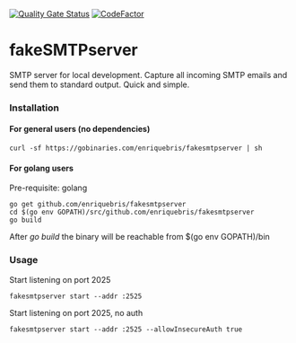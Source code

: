 [![Quality Gate Status](https://sonarcloud.io/api/project_badges/measure?project=enriquebris_fakesmtpserver&metric=alert_status)](https://sonarcloud.io/dashboard?id=enriquebris_fakesmtpserver)  [![CodeFactor](https://www.codefactor.io/repository/github/enriquebris/fakesmtpserver/badge)](https://www.codefactor.io/repository/github/enriquebris/fakesmtpserver)

# fakeSMTPserver

SMTP server for local development. Capture all incoming SMTP emails and send them to standard output. Quick and simple.

### Installation

#### For general users (no dependencies)
```
curl -sf https://gobinaries.com/enriquebris/fakesmtpserver | sh
```

#### For golang users
Pre-requisite: golang

```
go get github.com/enriquebris/fakesmtpserver
cd $(go env GOPATH)/src/github.com/enriquebris/fakesmtpserver
go build
```

After *go build* the binary will be reachable from $(go env GOPATH)/bin

### Usage

Start listening on port 2025
```
fakesmtpserver start --addr :2525
```

Start listening on port 2025, no auth
```
fakesmtpserver start --addr :2525 --allowInsecureAuth true
```